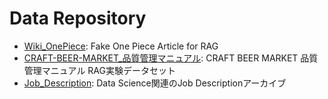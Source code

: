 # Data Repository

- [Wiki_OnePiece](./Wiki_OnePiece): Fake One Piece Article for RAG
- [CRAFT-BEER-MARKET_品質管理マニュアル](./CRAFT-BEER-MARKET_品質管理マニュアル): CRAFT BEER MARKET 品質管理マニュアル RAG実験データセット
- [Job_Description](./Job_Description): Data Science関連のJob Descriptionアーカイブ
